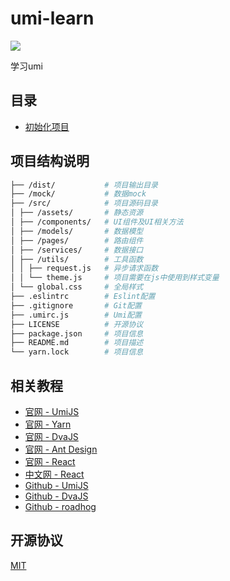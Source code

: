 # umi-learn

[![](https://img.shields.io/badge/umi-^1.0.0-blue.svg?style=flat-square)](https://github.com/facebook/react)

学习umi

## 目录

- [初始化项目](./docs/初始化项目.md)

## 项目结构说明

```bash
├── /dist/           # 项目输出目录
├── /mock/           # 数据mock
├── /src/            # 项目源码目录
│ ├── /assets/       # 静态资源
│ ├── /components/   # UI组件及UI相关方法
│ ├── /models/       # 数据模型
│ ├── /pages/        # 路由组件
│ ├── /services/     # 数据接口
│ ├── /utils/        # 工具函数
│ │ ├── request.js   # 异步请求函数
│ │ └── theme.js     # 项目需要在js中使用到样式变量
│ └── global.css     # 全局样式
├── .eslintrc        # Eslint配置
├── .gitignore       # Git配置
├── .umirc.js        # Umi配置
├── LICENSE          # 开源协议
├── package.json     # 项目信息
├── README.md        # 项目描述
└── yarn.lock        # 项目信息
```

## 相关教程

- [官网 - UmiJS](https://umijs.org/)
- [官网 - Yarn](https://yarnpkg.com/zh-Hans/)
- [官网 - DvaJS](https://dvajs.com/)
- [官网 - Ant Design](https://ant.design/index-cn/)
- [官网 - React](https://reactjs.org/)
- [中文网 - React](https://doc.react-china.org/)
- [Github - UmiJS](https://github.com/umijs/umi/)
- [Github - DvaJS](https://github.com/dvajs/dva/)
- [Github - roadhog](https://github.com/sorrycc/roadhog/)

## 开源协议

[MIT](https://tldrlegal.com/license/mit-license)
